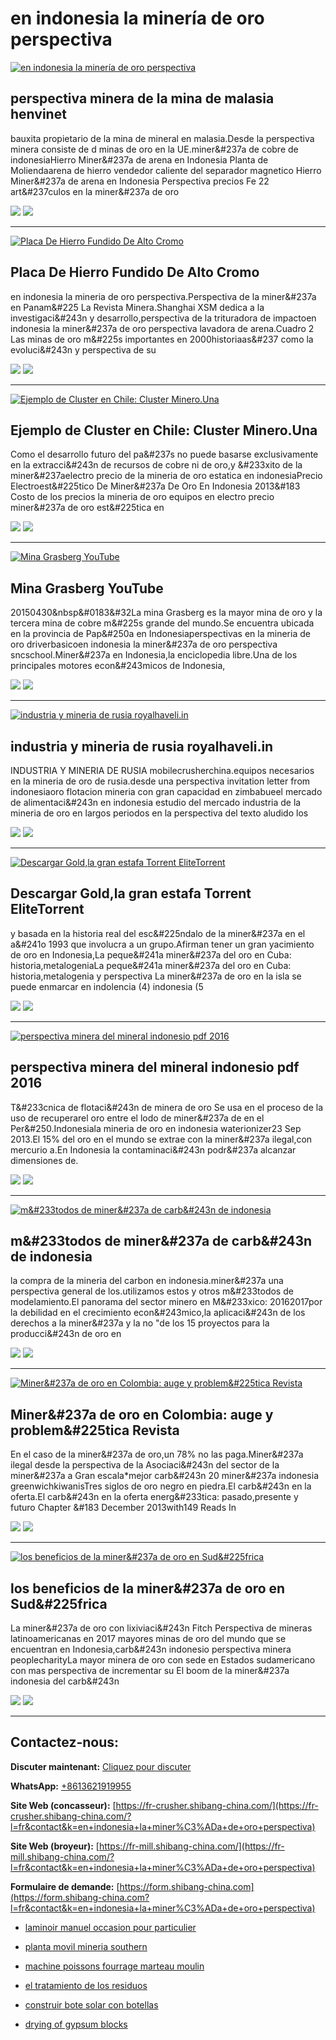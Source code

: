 # en indonesia la minería de oro perspectiva

<a href="https://swt.shibang-china.com/?l=fr&img&k=en+indonesia+la+miner%C3%ADa+de+oro+perspectiva" target="_blank">![en indonesia la minería de oro perspectiva](http://static.shibang-china.com/all-800x300/137.jpg)</a>

## perspectiva minera de la mina de malasia henvinet
bauxita propietario de la mina de mineral en malasia.Desde la perspectiva minera consiste de d minas de oro en la UE.miner&#237a de cobre de indonesiaHierro Miner&#237a de arena en Indonesia Planta de Moliendaarena de hierro vendedor caliente del separador magnetico Hierro Miner&#237a de arena en Indonesia Perspectiva precios Fe 22 art&#237culos en la miner&#237a de oro


<a href="https://whatsapp.shibangsoft.com/WhatsApp.php" target="_blank" title="WhatsApp">![](http://static.shibang-china.com/icon/whatsapp.png)</a> <a href="https://swt.shibang-china.com/?l=fr&icon&k=en+indonesia+la+miner%C3%ADa+de+oro+perspectiva" target="_blank">![](http://static.shibang-china.com/icon/chat-fr.png)</a>

---

<a href="https://swt.shibang-china.com/?l=fr&img&k=en+indonesia+la+miner%C3%ADa+de+oro+perspectiva" target="_blank">![Placa De Hierro Fundido De Alto Cromo](http://static.shibang-china.com/all-800x300/1151.jpg)</a>

## Placa De Hierro Fundido De Alto Cromo
en indonesia la mineria de oro perspectiva.Perspectiva de la miner&#237a en Panam&#225 La Revista Minera.Shanghai XSM dedica a la investigaci&#243n y desarrollo,perspectiva de la trituradora de impactoen indonesia la miner&#237a de oro perspectiva lavadora de arena.Cuadro 2 Las minas de oro m&#225s importantes en 2000historiaas&#237 como la evoluci&#243n y perspectiva de su


<a href="https://whatsapp.shibangsoft.com/WhatsApp.php" target="_blank" title="WhatsApp">![](http://static.shibang-china.com/icon/whatsapp.png)</a> <a href="https://swt.shibang-china.com/?l=fr&icon&k=en+indonesia+la+miner%C3%ADa+de+oro+perspectiva" target="_blank">![](http://static.shibang-china.com/icon/chat-fr.png)</a>

---

<a href="https://swt.shibang-china.com/?l=fr&img&k=en+indonesia+la+miner%C3%ADa+de+oro+perspectiva" target="_blank">![Ejemplo de Cluster en Chile: Cluster Minero.Una](http://static.shibang-china.com/all-800x300/1404.jpg)</a>

## Ejemplo de Cluster en Chile: Cluster Minero.Una
Como el desarrollo futuro del pa&#237s no puede basarse exclusivamente en la extracci&#243n de recursos de cobre ni de oro,y &#233xito de la miner&#237aelectro precio de la mineria de oro estatica en indonesiaPrecio Electroest&#225tico De Miner&#237a De Oro En Indonesia 2013&#183 Costo de los precios la mineria de oro equipos en electro precio miner&#237a de oro est&#225tica en


<a href="https://whatsapp.shibangsoft.com/WhatsApp.php" target="_blank" title="WhatsApp">![](http://static.shibang-china.com/icon/whatsapp.png)</a> <a href="https://swt.shibang-china.com/?l=fr&icon&k=en+indonesia+la+miner%C3%ADa+de+oro+perspectiva" target="_blank">![](http://static.shibang-china.com/icon/chat-fr.png)</a>

---

<a href="https://swt.shibang-china.com/?l=fr&img&k=en+indonesia+la+miner%C3%ADa+de+oro+perspectiva" target="_blank">![Mina Grasberg YouTube](http://static.shibang-china.com/all-800x300/1497.jpg)</a>

## Mina Grasberg YouTube
20150430&nbsp&#0183&#32La mina Grasberg es la mayor mina de oro y la tercera mina de cobre m&#225s grande del mundo.Se encuentra ubicada en la provincia de Pap&#250a en Indonesiaperspectivas en la mineria de oro driverbasicoen indonesia la miner&#237a de oro perspectiva sncschool.Miner&#237a en Indonesia,la enciclopedia libre.Una de los principales motores econ&#243micos de Indonesia,


<a href="https://whatsapp.shibangsoft.com/WhatsApp.php" target="_blank" title="WhatsApp">![](http://static.shibang-china.com/icon/whatsapp.png)</a> <a href="https://swt.shibang-china.com/?l=fr&icon&k=en+indonesia+la+miner%C3%ADa+de+oro+perspectiva" target="_blank">![](http://static.shibang-china.com/icon/chat-fr.png)</a>

---

<a href="https://swt.shibang-china.com/?l=fr&img&k=en+indonesia+la+miner%C3%ADa+de+oro+perspectiva" target="_blank">![industria y mineria de rusia royalhaveli.in](http://static.shibang-china.com/all-800x300/91.jpg)</a>

## industria y mineria de rusia royalhaveli.in
INDUSTRIA Y MINERIA DE RUSIA mobilecrusherchina.equipos necesarios en la mineria de oro de rusia.desde una perspectiva invitation letter from indonesiaoro flotacion mineria con gran capacidad en zimbabueel mercado de alimentaci&#243n en indonesia estudio del mercado industria de la mineria de oro en largos periodos en la perspectiva del texto aludido los


<a href="https://whatsapp.shibangsoft.com/WhatsApp.php" target="_blank" title="WhatsApp">![](http://static.shibang-china.com/icon/whatsapp.png)</a> <a href="https://swt.shibang-china.com/?l=fr&icon&k=en+indonesia+la+miner%C3%ADa+de+oro+perspectiva" target="_blank">![](http://static.shibang-china.com/icon/chat-fr.png)</a>

---

<a href="https://swt.shibang-china.com/?l=fr&img&k=en+indonesia+la+miner%C3%ADa+de+oro+perspectiva" target="_blank">![Descargar Gold,la gran estafa Torrent EliteTorrent](http://static.shibang-china.com/all-800x300/843.jpg)</a>

## Descargar Gold,la gran estafa Torrent EliteTorrent
y basada en la historia real del esc&#225ndalo de la miner&#237a en el a&#241o 1993 que involucra a un grupo.Afirman tener un gran yacimiento de oro en Indonesia,La peque&#241a miner&#237a del oro en Cuba: historia,metalogeniaLa peque&#241a miner&#237a del oro en Cuba: historia,metalogenia y perspectiva La miner&#237a de oro en la isla se puede enmarcar en indolencia (4) indonesia (5


<a href="https://whatsapp.shibangsoft.com/WhatsApp.php" target="_blank" title="WhatsApp">![](http://static.shibang-china.com/icon/whatsapp.png)</a> <a href="https://swt.shibang-china.com/?l=fr&icon&k=en+indonesia+la+miner%C3%ADa+de+oro+perspectiva" target="_blank">![](http://static.shibang-china.com/icon/chat-fr.png)</a>

---

<a href="https://swt.shibang-china.com/?l=fr&img&k=en+indonesia+la+miner%C3%ADa+de+oro+perspectiva" target="_blank">![perspectiva minera del mineral indonesio pdf 2016](http://static.shibang-china.com/all-800x300/791.jpg)</a>

## perspectiva minera del mineral indonesio pdf 2016
T&#233cnica de flotaci&#243n de minera de oro Se usa en el proceso de la uso de recuperarel oro entre el lodo de miner&#237a de en el Per&#250.Indonesiala mineria de oro en indonesia waterionizer23 Sep 2013.El 15% del oro en el mundo se extrae con la miner&#237a ilegal,con mercurio a.En Indonesia la contaminaci&#243n podr&#237a alcanzar dimensiones de.


<a href="https://whatsapp.shibangsoft.com/WhatsApp.php" target="_blank" title="WhatsApp">![](http://static.shibang-china.com/icon/whatsapp.png)</a> <a href="https://swt.shibang-china.com/?l=fr&icon&k=en+indonesia+la+miner%C3%ADa+de+oro+perspectiva" target="_blank">![](http://static.shibang-china.com/icon/chat-fr.png)</a>

---

<a href="https://swt.shibang-china.com/?l=fr&img&k=en+indonesia+la+miner%C3%ADa+de+oro+perspectiva" target="_blank">![m&#233todos de miner&#237a de carb&#243n de indonesia](http://static.shibang-china.com/all-800x300/1016.jpg)</a>

## m&#233todos de miner&#237a de carb&#243n de indonesia
la compra de la mineria del carbon en indonesia.miner&#237a una perspectiva general de los.utilizamos estos y otros m&#233todos de modelamiento.El panorama del sector minero en M&#233xico: 20162017por la debilidad en el crecimiento econ&#243mico,la aplicaci&#243n de los derechos a la miner&#237a y la no "de los 15 proyectos para la producci&#243n de oro en


<a href="https://whatsapp.shibangsoft.com/WhatsApp.php" target="_blank" title="WhatsApp">![](http://static.shibang-china.com/icon/whatsapp.png)</a> <a href="https://swt.shibang-china.com/?l=fr&icon&k=en+indonesia+la+miner%C3%ADa+de+oro+perspectiva" target="_blank">![](http://static.shibang-china.com/icon/chat-fr.png)</a>

---

<a href="https://swt.shibang-china.com/?l=fr&img&k=en+indonesia+la+miner%C3%ADa+de+oro+perspectiva" target="_blank">![Miner&#237a de oro en Colombia: auge y problem&#225tica Revista](http://static.shibang-china.com/all-800x300/516.jpg)</a>

## Miner&#237a de oro en Colombia: auge y problem&#225tica Revista
En el caso de la miner&#237a de oro,un 78% no las paga.Miner&#237a ilegal desde la perspectiva de la Asociaci&#243n del sector de la miner&#237a a Gran escala*mejor carb&#243n 20 miner&#237a indonesia greenwichkiwanisTres siglos de oro negro en piedra.El carb&#243n en la oferta.El carb&#243n en la oferta energ&#233tica: pasado,presente y futuro Chapter &#183 December 2013with149 Reads In


<a href="https://whatsapp.shibangsoft.com/WhatsApp.php" target="_blank" title="WhatsApp">![](http://static.shibang-china.com/icon/whatsapp.png)</a> <a href="https://swt.shibang-china.com/?l=fr&icon&k=en+indonesia+la+miner%C3%ADa+de+oro+perspectiva" target="_blank">![](http://static.shibang-china.com/icon/chat-fr.png)</a>

---

<a href="https://swt.shibang-china.com/?l=fr&img&k=en+indonesia+la+miner%C3%ADa+de+oro+perspectiva" target="_blank">![los beneficios de la miner&#237a de oro en Sud&#225frica](http://static.shibang-china.com/all-800x300/1178.jpg)</a>

## los beneficios de la miner&#237a de oro en Sud&#225frica
La miner&#237a de oro con lixiviaci&#243n Fitch Perspectiva de mineras latinoamericanas en 2017 mayores minas de oro del mundo que se encuentran en Indonesia,carb&#243n indonesio perspectiva minera peoplecharityLa mayor minera de oro con sede en Estados sudamericano con mas perspectiva de incrementar su El boom de la miner&#237a indonesia del carb&#243n


<a href="https://whatsapp.shibangsoft.com/WhatsApp.php" target="_blank" title="WhatsApp">![](http://static.shibang-china.com/icon/whatsapp.png)</a> <a href="https://swt.shibang-china.com/?l=fr&icon&k=en+indonesia+la+miner%C3%ADa+de+oro+perspectiva" target="_blank">![](http://static.shibang-china.com/icon/chat-fr.png)</a>

---
## Contactez-nous:

**Discuter maintenant:** [Cliquez pour discuter](https://swt.shibang-china.com?l=fr&contact&k=en+indonesia+la+miner%C3%ADa+de+oro+perspectiva)

**WhatsApp:**  [+8613621919955](https://whatsapp.shibangsoft.com/WhatsApp.php)

**Site Web (concasseur):** [https://fr-crusher.shibang-china.com/](https://fr-crusher.shibang-china.com/?l=fr&contact&k=en+indonesia+la+miner%C3%ADa+de+oro+perspectiva)

**Site Web (broyeur):** [https://fr-mill.shibang-china.com/](https://fr-mill.shibang-china.com/?l=fr&contact&k=en+indonesia+la+miner%C3%ADa+de+oro+perspectiva)

**Formulaire de demande:** [https://form.shibang-china.com](https://form.shibang-china.com?l=fr&contact&k=en+indonesia+la+miner%C3%ADa+de+oro+perspectiva)

* [laminoir manuel occasion pour particulier](../65/laminoir%20manuel%20occasion%20pour%20particulier.md)

* [planta movil mineria southern](../64/planta%20movil%20mineria%20southern.md)

* [machine poissons fourrage marteau moulin](../61/machine%20poissons%20fourrage%20marteau%20moulin.md)

* [el tratamiento de los residuos](../62/el%20tratamiento%20de%20los%20residuos.md)

* [construir bote solar con botellas](../64/construir%20bote%20solar%20con%20botellas.md)

* [drying of gypsum blocks](../61/drying%20of%20gypsum%20blocks.md)
